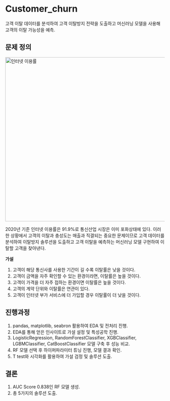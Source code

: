 # Customer_churn

고객 이탈 데이터를 분석하여 고객 이탈방지 전략을 도출하고 머신러닝 모델을 사용해 고객의 이탈 가능성을 예측.

## 문제 정의 <br>

<img width="519" alt="인터넷 이용률" src="https://user-images.githubusercontent.com/89771322/161373013-946b24a9-6810-4870-a2f8-d2d0d2f4d312.png">

2020년 기준 인터넷 이용률은 91.9%로 통신산업 시장은 이미 포화상태에 있다. 이러한 상황에서 고객의 이탈과 충성도는 매출과 직결되는 중요한 문제이므로 고객 데이터를 분석하여 이탈방지 솔루션을 도출하고 고객 이탈을 예측하는 머신러닝 모델 구현하여 이탈할 고객을 찾아낸다. <br>

**가설** <br>

1. 고객이 해당 통신사를 사용한 기간이 길 수록 이탈률은 낮을 것이다.
2. 고객이 금액을 자주 확인할 수 있는 환경이라면, 이탈률은 높을 것이다.
3. 고객이 가격을 더 자주 접하는 환경이면 이탈률은 높을 것이다.
4. 고객의 계약 단위와 이탈률은 연관이 있다.
5. 고객이 인터넷 부가 서비스에 더 가입할 경우 이탈률이 더 낮을 것이다. <br>

## 진행과정 <br>

1. pandas, matplotlib, seabron 활용하여 EDA 및 전처리 진행.
2. EDA를 통해 얻은 인사이트로 가설 설정 및 특성공학 진행.
3. LogisticRegression, RandomForestClassifier, XGBClassifier, LGBMClassifier, CatBoostClassifier 모델 구축 후 성능 비교.
4. RF 모델 선택 후 하이퍼파라미터 튜닝 진행, 모델 결과 확인.
5. T test와 시각화를 활용하여 가설 검정 및 솔루션 도출. <br>

## 결론 <br>

1. AUC Score 0.838인 RF 모델 생성.
2. 총 5가지의 솔루션 도출.
